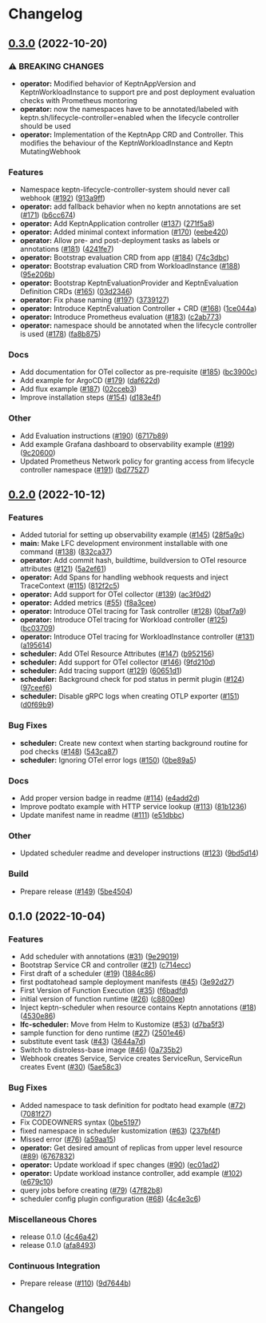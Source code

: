 # Changelog

## [0.3.0](https://github.com/keptn-sandbox/lifecycle-controller/compare/v0.2.0...v0.3.0) (2022-10-20)


### ⚠ BREAKING CHANGES

* **operator:** Modified behavior of KeptnAppVersion and KeptnWorkloadInstance to support pre and post deployment evaluation checks with Prometheus montoring
* **operator:** now the namespaces have to be annotated/labeled with keptn.sh/lifecycle-controller=enabled when the lifecycle controller should be used
* **operator:** Implementation of the KeptnApp CRD and Controller. This modifies the behaviour of the KeptnWorkloadInstance and Keptn MutatingWebhook

### Features

* Namespace keptn-lifecycle-controller-system should never call webhook ([#192](https://github.com/keptn-sandbox/lifecycle-controller/issues/192)) ([913a9ff](https://github.com/keptn-sandbox/lifecycle-controller/commit/913a9ffd62f93aa7831b35e29853afff6213a0c9))
* **operator:** add fallback behavior when no keptn annotations are set ([#171](https://github.com/keptn-sandbox/lifecycle-controller/issues/171)) ([b6cc674](https://github.com/keptn-sandbox/lifecycle-controller/commit/b6cc674adb787615fc79dbbc5b10668c367e4736))
* **operator:** Add KeptnApplication controller ([#137](https://github.com/keptn-sandbox/lifecycle-controller/issues/137)) ([271f5a8](https://github.com/keptn-sandbox/lifecycle-controller/commit/271f5a830f216c9f827457d8a391c25d56aed2e3))
* **operator:** Added minimal context information ([#170](https://github.com/keptn-sandbox/lifecycle-controller/issues/170)) ([eebe420](https://github.com/keptn-sandbox/lifecycle-controller/commit/eebe4200aac74a7c2cbc73720d1d9ac6a0c1fc72))
* **operator:** Allow pre- and post-deployment tasks as labels or annotations ([#181](https://github.com/keptn-sandbox/lifecycle-controller/issues/181)) ([4241fe7](https://github.com/keptn-sandbox/lifecycle-controller/commit/4241fe7cfab91aa6d38309eacf5712436a6e8327))
* **operator:** Bootstrap evaluation CRD from app ([#184](https://github.com/keptn-sandbox/lifecycle-controller/issues/184)) ([74c3dbc](https://github.com/keptn-sandbox/lifecycle-controller/commit/74c3dbc7b6d78d8ca7eafbac50abb8c3473701eb))
* **operator:** Bootstrap evaluation CRD from WorkloadInstance ([#188](https://github.com/keptn-sandbox/lifecycle-controller/issues/188)) ([95e206b](https://github.com/keptn-sandbox/lifecycle-controller/commit/95e206b4165b0277f5acbc67fc78a8e28f06741b))
* **operator:** Bootstrap KeptnEvaluationProvider and KeptnEvaluation Definition CRDs ([#165](https://github.com/keptn-sandbox/lifecycle-controller/issues/165)) ([03d2346](https://github.com/keptn-sandbox/lifecycle-controller/commit/03d234610fd8ef9f21e756450c7f503cb236f302))
* **operator:** Fix phase naming ([#197](https://github.com/keptn-sandbox/lifecycle-controller/issues/197)) ([3739127](https://github.com/keptn-sandbox/lifecycle-controller/commit/3739127d2794d75c489a6af04acf57b82920ca46))
* **operator:** Introduce KeptnEvaluation Controller + CRD ([#168](https://github.com/keptn-sandbox/lifecycle-controller/issues/168)) ([1ce044a](https://github.com/keptn-sandbox/lifecycle-controller/commit/1ce044a3470f815597d725d424a5491f828f2c4c))
* **operator:** Introduce Prometheus evaluation ([#183](https://github.com/keptn-sandbox/lifecycle-controller/issues/183)) ([c2ab773](https://github.com/keptn-sandbox/lifecycle-controller/commit/c2ab7733291928eaea5c38287c63e45d12754ba1))
* **operator:** namespace should be annotated when the lifecycle controller is used ([#178](https://github.com/keptn-sandbox/lifecycle-controller/issues/178)) ([fa8b875](https://github.com/keptn-sandbox/lifecycle-controller/commit/fa8b8758ebb5a29064f255a66d9066a863bf0944))


### Docs

* Add documentation for OTel collector as pre-requisite ([#185](https://github.com/keptn-sandbox/lifecycle-controller/issues/185)) ([bc3900c](https://github.com/keptn-sandbox/lifecycle-controller/commit/bc3900ca64f6c7a0ef22ab94a9665aac17a83372))
* Add example for ArgoCD ([#179](https://github.com/keptn-sandbox/lifecycle-controller/issues/179)) ([daf622d](https://github.com/keptn-sandbox/lifecycle-controller/commit/daf622d47068f70539eb5819bc81dfe72e1b105c))
* Add flux example ([#187](https://github.com/keptn-sandbox/lifecycle-controller/issues/187)) ([02cceb3](https://github.com/keptn-sandbox/lifecycle-controller/commit/02cceb37d64c52a12d0779f015cf488b4ad3729f))
* Improve installation steps ([#154](https://github.com/keptn-sandbox/lifecycle-controller/issues/154)) ([d183e4f](https://github.com/keptn-sandbox/lifecycle-controller/commit/d183e4f6b3102e426b9e29d0648cdf0c4c7cc19e))


### Other

* Add Evaluation instructions ([#190](https://github.com/keptn-sandbox/lifecycle-controller/issues/190)) ([6717b89](https://github.com/keptn-sandbox/lifecycle-controller/commit/6717b8931496be4235c3945390be53633ccb9e43))
* Add example Grafana dashboard to observability example ([#199](https://github.com/keptn-sandbox/lifecycle-controller/issues/199)) ([9c20600](https://github.com/keptn-sandbox/lifecycle-controller/commit/9c20600f8a5dd3149f040cf2253cd4b787cc08d3))
* Updated Prometheus Network policy for granting access from lifecycle controller namespace ([#191](https://github.com/keptn-sandbox/lifecycle-controller/issues/191)) ([bd77527](https://github.com/keptn-sandbox/lifecycle-controller/commit/bd775276ad1324278c4bc3c82a9c0352d02bcece))

## [0.2.0](https://github.com/keptn-sandbox/lifecycle-controller/compare/v0.1.0...v0.2.0) (2022-10-12)


### Features

* Added tutorial for setting up observability example ([#145](https://github.com/keptn-sandbox/lifecycle-controller/issues/145)) ([28f5a9c](https://github.com/keptn-sandbox/lifecycle-controller/commit/28f5a9c24d031694e2066318bc85ae6e79dfd095))
* **main:** Make LFC development environment installable with one command ([#138](https://github.com/keptn-sandbox/lifecycle-controller/issues/138)) ([832ca37](https://github.com/keptn-sandbox/lifecycle-controller/commit/832ca37d5a19297a63e17a8d367c126af37275c4))
* **operator:** Add commit hash, buildtime, buildversion to OTel resource attributes ([#121](https://github.com/keptn-sandbox/lifecycle-controller/issues/121)) ([5a2ef61](https://github.com/keptn-sandbox/lifecycle-controller/commit/5a2ef61b965472cfe850672d04b4361f5d48ca0d))
* **operator:** Add Spans for handling webhook requests and inject TraceContext ([#115](https://github.com/keptn-sandbox/lifecycle-controller/issues/115)) ([812f2c5](https://github.com/keptn-sandbox/lifecycle-controller/commit/812f2c5d49314617cb9c7532262e15edecd9f078))
* **operator:** Add support for OTel collector ([#139](https://github.com/keptn-sandbox/lifecycle-controller/issues/139)) ([ac3f0d2](https://github.com/keptn-sandbox/lifecycle-controller/commit/ac3f0d222f43abff7f35f1eb8de5ec80ff7dd8dc))
* **operator:** Added metrics ([#55](https://github.com/keptn-sandbox/lifecycle-controller/issues/55)) ([f8a3cee](https://github.com/keptn-sandbox/lifecycle-controller/commit/f8a3ceea6d1628750e7c3a7c9cd3372642bd0611))
* **operator:** Introduce OTel tracing for Task controller ([#128](https://github.com/keptn-sandbox/lifecycle-controller/issues/128)) ([0baf7a9](https://github.com/keptn-sandbox/lifecycle-controller/commit/0baf7a9d8058877247bc264eb6fdb645b0a77a60))
* **operator:** Introduce OTel tracing for Workload controller ([#125](https://github.com/keptn-sandbox/lifecycle-controller/issues/125)) ([bc03709](https://github.com/keptn-sandbox/lifecycle-controller/commit/bc03709b744d61ad966b5fba9f70dbeaffa10119))
* **operator:** Introduce OTel tracing for WorkloadInstance controller ([#131](https://github.com/keptn-sandbox/lifecycle-controller/issues/131)) ([a195614](https://github.com/keptn-sandbox/lifecycle-controller/commit/a1956141fe80e5b1afd79fb33198313e1dbff7fa))
* **scheduler:** Add OTel Resource Attributes ([#147](https://github.com/keptn-sandbox/lifecycle-controller/issues/147)) ([b952156](https://github.com/keptn-sandbox/lifecycle-controller/commit/b9521568e95e7855ee4fef5d55559376e2d398d9))
* **scheduler:** Add support for OTel collector ([#146](https://github.com/keptn-sandbox/lifecycle-controller/issues/146)) ([9fd210d](https://github.com/keptn-sandbox/lifecycle-controller/commit/9fd210d0355e5d17316f5daa8a8e289a03755d46))
* **scheduler:** Add tracing support ([#129](https://github.com/keptn-sandbox/lifecycle-controller/issues/129)) ([60651d1](https://github.com/keptn-sandbox/lifecycle-controller/commit/60651d15c78f9e0aa786d4dd4836c9ae828b14f3))
* **scheduler:** Background check for pod status in permit plugin ([#124](https://github.com/keptn-sandbox/lifecycle-controller/issues/124)) ([97ceef6](https://github.com/keptn-sandbox/lifecycle-controller/commit/97ceef6938603e315c4e1c8d2bb697aabc3dd7f8))
* **scheduler:** Disable gRPC logs when creating OTLP exporter ([#151](https://github.com/keptn-sandbox/lifecycle-controller/issues/151)) ([d0f69b9](https://github.com/keptn-sandbox/lifecycle-controller/commit/d0f69b9509543a5a11f22e8940a71018509ba048))


### Bug Fixes

* **scheduler:** Create new context when starting background routine for pod checks ([#148](https://github.com/keptn-sandbox/lifecycle-controller/issues/148)) ([543ca87](https://github.com/keptn-sandbox/lifecycle-controller/commit/543ca876b27d90cb906ddb2643112a62dc923f56))
* **scheduler:** Ignoring OTel error logs ([#150](https://github.com/keptn-sandbox/lifecycle-controller/issues/150)) ([0be89a5](https://github.com/keptn-sandbox/lifecycle-controller/commit/0be89a56445a0356275f040dedad8fc8716a0fdd))


### Docs

* Add proper version badge in readme ([#114](https://github.com/keptn-sandbox/lifecycle-controller/issues/114)) ([e4add2d](https://github.com/keptn-sandbox/lifecycle-controller/commit/e4add2de2340f160fe30bd0cd6831107339b175e))
* Improve podtato example with HTTP service lookup ([#113](https://github.com/keptn-sandbox/lifecycle-controller/issues/113)) ([81b1236](https://github.com/keptn-sandbox/lifecycle-controller/commit/81b1236dcff7bd37afd0e39f11638fe01406c7c4))
* Update manifest name in readme ([#111](https://github.com/keptn-sandbox/lifecycle-controller/issues/111)) ([e51dbbc](https://github.com/keptn-sandbox/lifecycle-controller/commit/e51dbbc0198f734fb3905b280bc1ff2e0b24d39e))


### Other

* Updated scheduler readme and developer instructions ([#123](https://github.com/keptn-sandbox/lifecycle-controller/issues/123)) ([9bd5d14](https://github.com/keptn-sandbox/lifecycle-controller/commit/9bd5d1461cdeeca851b6ccb78ee7e6ff0b500c1c))


### Build

* Prepare release ([#149](https://github.com/keptn-sandbox/lifecycle-controller/issues/149)) ([5be4504](https://github.com/keptn-sandbox/lifecycle-controller/commit/5be4504e365b1c89ffc3069871a3f0fc0ecc7482))

## 0.1.0 (2022-10-04)


### Features

* Add scheduler with annotations ([#31](https://github.com/keptn-sandbox/lifecycle-controller/issues/31)) ([9e29019](https://github.com/keptn-sandbox/lifecycle-controller/commit/9e29019c098fd4f1d5e36500bd2c7ef410421aa8))
* Bootstrap Service CR and controller ([#21](https://github.com/keptn-sandbox/lifecycle-controller/issues/21)) ([c714ecc](https://github.com/keptn-sandbox/lifecycle-controller/commit/c714eccc3b9c4d1309036fc9d193da3154b4cac5))
* First draft of a scheduler ([#19](https://github.com/keptn-sandbox/lifecycle-controller/issues/19)) ([1884c86](https://github.com/keptn-sandbox/lifecycle-controller/commit/1884c8678a681ed322a0ef2ea07fad3e24e01237))
* first podtatohead sample deployment manifests ([#45](https://github.com/keptn-sandbox/lifecycle-controller/issues/45)) ([3e92d27](https://github.com/keptn-sandbox/lifecycle-controller/commit/3e92d277ebf1a9063ebcf80f05ebe62958e45cbb))
* First Version of Function Execution ([#35](https://github.com/keptn-sandbox/lifecycle-controller/issues/35)) ([f6badfd](https://github.com/keptn-sandbox/lifecycle-controller/commit/f6badfd19f9f0b15c04364be7b03f524c920a015))
* initial version of function runtime ([#26](https://github.com/keptn-sandbox/lifecycle-controller/issues/26)) ([c8800ee](https://github.com/keptn-sandbox/lifecycle-controller/commit/c8800ee352b5d0d5eccd7338cd4fa6a3ae7d2efa))
* Inject keptn-scheduler when resource contains Keptn annotations ([#18](https://github.com/keptn-sandbox/lifecycle-controller/issues/18)) ([4530e86](https://github.com/keptn-sandbox/lifecycle-controller/commit/4530e8602beb4fc923b767eb586e44752f725400))
* **lfc-scheduler:** Move from Helm to Kustomize ([#53](https://github.com/keptn-sandbox/lifecycle-controller/issues/53)) ([d7ba5f3](https://github.com/keptn-sandbox/lifecycle-controller/commit/d7ba5f35f1b32451f833d9fd53079b4162837bde))
* sample function for deno runtime ([#27](https://github.com/keptn-sandbox/lifecycle-controller/issues/27)) ([2501e46](https://github.com/keptn-sandbox/lifecycle-controller/commit/2501e46a18dfc4ab436669fa7c42c570abad5a52))
* substitute event task ([#43](https://github.com/keptn-sandbox/lifecycle-controller/issues/43)) ([3644a7d](https://github.com/keptn-sandbox/lifecycle-controller/commit/3644a7d9a0d4a565a9d857348a63ed91d8cb8102))
* Switch to distroless-base image ([#46](https://github.com/keptn-sandbox/lifecycle-controller/issues/46)) ([0a735b2](https://github.com/keptn-sandbox/lifecycle-controller/commit/0a735b2ca22a02ca42faf7d091741d39e0f5a547))
* Webhook creates Service, Service creates ServiceRun, ServiceRun creates Event ([#30](https://github.com/keptn-sandbox/lifecycle-controller/issues/30)) ([5ae58c3](https://github.com/keptn-sandbox/lifecycle-controller/commit/5ae58c33abe965e79bb405e74c0f308f1220d4ee))


### Bug Fixes

* Added namespace to task definition for podtato head example ([#72](https://github.com/keptn-sandbox/lifecycle-controller/issues/72)) ([7081f27](https://github.com/keptn-sandbox/lifecycle-controller/commit/7081f2772aee5abec840a58c7ab700603e84cf52))
* Fix CODEOWNERS syntax ([0be5197](https://github.com/keptn-sandbox/lifecycle-controller/commit/0be5197c19ea3066d28fe8e97f274efff21f66ff))
* fixed namespace in scheduler kustomization ([#63](https://github.com/keptn-sandbox/lifecycle-controller/issues/63)) ([237bf4f](https://github.com/keptn-sandbox/lifecycle-controller/commit/237bf4f480161f48aa0c4b5f2afbff433447d2a8))
* Missed error ([#76](https://github.com/keptn-sandbox/lifecycle-controller/issues/76)) ([a59aa15](https://github.com/keptn-sandbox/lifecycle-controller/commit/a59aa1552795bce15e39195af235fd42d1448e61))
* **operator:** Get desired amount of replicas from upper level resource ([#89](https://github.com/keptn-sandbox/lifecycle-controller/issues/89)) ([6767832](https://github.com/keptn-sandbox/lifecycle-controller/commit/67678327c2531c25ea0cdb6f1b805365ae454719))
* **operator:** Update workload if spec changes ([#90](https://github.com/keptn-sandbox/lifecycle-controller/issues/90)) ([ec01ad2](https://github.com/keptn-sandbox/lifecycle-controller/commit/ec01ad2ccd04f0c4e6f9ba47e01c5bada128aa3b))
* **operator:** Update workload instance controller, add example ([#102](https://github.com/keptn-sandbox/lifecycle-controller/issues/102)) ([e679c10](https://github.com/keptn-sandbox/lifecycle-controller/commit/e679c1070f0130bd2d6616bf1856956e64dc0bac))
* query jobs before creating ([#79](https://github.com/keptn-sandbox/lifecycle-controller/issues/79)) ([47f82b8](https://github.com/keptn-sandbox/lifecycle-controller/commit/47f82b891d9d20ade2928faae307009e5c96ae22))
* scheduler config plugin configuration ([#68](https://github.com/keptn-sandbox/lifecycle-controller/issues/68)) ([4c4e3c6](https://github.com/keptn-sandbox/lifecycle-controller/commit/4c4e3c60a0e11267dc69ea7d8470555e3ee4f91e))


### Miscellaneous Chores

* release 0.1.0 ([4c46a42](https://github.com/keptn-sandbox/lifecycle-controller/commit/4c46a4297c540b9da30c5a373624d4b8e8a88231))
* release 0.1.0 ([afa8493](https://github.com/keptn-sandbox/lifecycle-controller/commit/afa849324fa422352ed61faa7f0dc75d74c3c25d))


### Continuous Integration

* Prepare release ([#110](https://github.com/keptn-sandbox/lifecycle-controller/issues/110)) ([9d7644b](https://github.com/keptn-sandbox/lifecycle-controller/commit/9d7644b718e29bd37da398d89dc8b51997667358))

## Changelog
